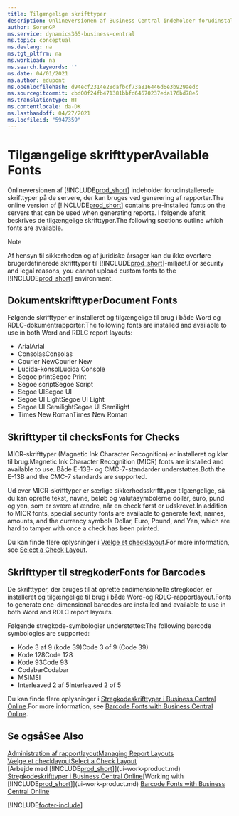 ```yaml
---
title: Tilgængelige skrifttyper
description: Onlineversionen af Business Central indeholder forudinstallerede skrifttyper på de servere, der kan bruges ved generering af rapporter.
author: SorenGP
ms.service: dynamics365-business-central
ms.topic: conceptual
ms.devlang: na
ms.tgt_pltfrm: na
ms.workload: na
ms.search.keywords: ''
ms.date: 04/01/2021
ms.author: edupont
ms.openlocfilehash: d94ecf2314e28dafbcf73a816446d6e3b929aedc
ms.sourcegitcommit: cbd00f24fb471381bbfd64670237eda176bd78e5
ms.translationtype: HT
ms.contentlocale: da-DK
ms.lasthandoff: 04/27/2021
ms.locfileid: "5947359"
---
```

# <a name="available-fonts"></a><span data-ttu-id="45753-103">Tilgængelige skrifttyper</span><span class="sxs-lookup"><span data-stu-id="45753-103">Available Fonts</span></span>

<span data-ttu-id="45753-104">Onlineversionen af [!INCLUDE[prod_short](includes/prod_short.md)] indeholder forudinstallerede skrifttyper på de servere, der kan bruges ved generering af rapporter.</span><span class="sxs-lookup"><span data-stu-id="45753-104">The online version of [!INCLUDE[prod_short](includes/prod_short.md)] contains pre-installed fonts on the servers that can be used when generating reports.</span></span> <span data-ttu-id="45753-105">I følgende afsnit beskrives de tilgængelige skrifttyper.</span><span class="sxs-lookup"><span data-stu-id="45753-105">The following sections outline which fonts are available.</span></span>

> [!NOTE]
> <span data-ttu-id="45753-106">Af hensyn til sikkerheden og af juridiske årsager kan du ikke overføre brugerdefinerede skrifttyper til [!INCLUDE[prod_short](includes/prod_short.md)]-miljøet.</span><span class="sxs-lookup"><span data-stu-id="45753-106">For security and legal reasons, you cannot upload custom fonts to the [!INCLUDE[prod_short](includes/prod_short.md)] environment.</span></span>

## <a name="document-fonts"></a><span data-ttu-id="45753-107">Dokumentskrifttyper</span><span class="sxs-lookup"><span data-stu-id="45753-107">Document Fonts</span></span>

<span data-ttu-id="45753-108">Følgende skrifttyper er installeret og tilgængelige til brug i både Word og RDLC-dokumentrapporter:</span><span class="sxs-lookup"><span data-stu-id="45753-108">The following fonts are installed and available to use in both Word and RDLC report layouts:</span></span>

* <span data-ttu-id="45753-109">Arial</span><span class="sxs-lookup"><span data-stu-id="45753-109">Arial</span></span>
* <span data-ttu-id="45753-110">Consolas</span><span class="sxs-lookup"><span data-stu-id="45753-110">Consolas</span></span>
* <span data-ttu-id="45753-111">Courier New</span><span class="sxs-lookup"><span data-stu-id="45753-111">Courier New</span></span>
* <span data-ttu-id="45753-112">Lucida-konsol</span><span class="sxs-lookup"><span data-stu-id="45753-112">Lucida Console</span></span>
* <span data-ttu-id="45753-113">Segoe print</span><span class="sxs-lookup"><span data-stu-id="45753-113">Segoe Print</span></span>
* <span data-ttu-id="45753-114">Segoe script</span><span class="sxs-lookup"><span data-stu-id="45753-114">Segoe Script</span></span>
* <span data-ttu-id="45753-115">Segoe UI</span><span class="sxs-lookup"><span data-stu-id="45753-115">Segoe UI</span></span>
* <span data-ttu-id="45753-116">Segoe UI Light</span><span class="sxs-lookup"><span data-stu-id="45753-116">Segoe UI Light</span></span>
* <span data-ttu-id="45753-117">Segoe UI Semilight</span><span class="sxs-lookup"><span data-stu-id="45753-117">Segoe UI Semilight</span></span>
* <span data-ttu-id="45753-118">Times New Roman</span><span class="sxs-lookup"><span data-stu-id="45753-118">Times New Roman</span></span>

## <a name="fonts-for-checks"></a><span data-ttu-id="45753-119">Skrifttyper til checks</span><span class="sxs-lookup"><span data-stu-id="45753-119">Fonts for Checks</span></span>

<span data-ttu-id="45753-120">MICR-skrifttyper (Magnetic Ink Character Recognition) er installeret og klar til brug.</span><span class="sxs-lookup"><span data-stu-id="45753-120">Magnetic Ink Character Recognition (MICR) fonts are installed and available to use.</span></span> <span data-ttu-id="45753-121">Både E-13B- og CMC-7-standarder understøttes.</span><span class="sxs-lookup"><span data-stu-id="45753-121">Both the E-13B and the CMC-7 standards are supported.</span></span>  

<span data-ttu-id="45753-122">Ud over MICR-skrifttyper er særlige sikkerhedsskrifttyper tilgængelige, så du kan oprette tekst, navne, beløb og valutasymbolerne dollar, euro, pund og yen, som er svære at ændre, når en check først er udskrevet.</span><span class="sxs-lookup"><span data-stu-id="45753-122">In addition to MICR fonts, special security fonts are available to generate text, names, amounts, and the currency symbols Dollar, Euro, Pound, and Yen, which are hard to tamper with once a check has been printed.</span></span>  

<span data-ttu-id="45753-123">Du kan finde flere oplysninger i [Vælge et checklayout](finance-how-define-check-layouts.md).</span><span class="sxs-lookup"><span data-stu-id="45753-123">For more information, see [Select a Check Layout](finance-how-define-check-layouts.md).</span></span>  

## <a name="fonts-for-barcodes"></a><span data-ttu-id="45753-124">Skrifttyper til stregkoder</span><span class="sxs-lookup"><span data-stu-id="45753-124">Fonts for Barcodes</span></span>
<span data-ttu-id="45753-125">De skrifttyper, der bruges til at oprette endimensionelle stregkoder, er installeret og tilgængelige til brug i både Word-og RDLC-rapportlayout.</span><span class="sxs-lookup"><span data-stu-id="45753-125">Fonts to generate one-dimensional barcodes are installed and available to use in both Word and RDLC report layouts.</span></span>

<span data-ttu-id="45753-126">Følgende stregkode-symbologier understøttes:</span><span class="sxs-lookup"><span data-stu-id="45753-126">The following barcode symbologies are supported:</span></span>
* <span data-ttu-id="45753-127">Kode 3 af 9 (kode 39)</span><span class="sxs-lookup"><span data-stu-id="45753-127">Code 3 of 9 (Code 39)</span></span>
* <span data-ttu-id="45753-128">Kode 128</span><span class="sxs-lookup"><span data-stu-id="45753-128">Code 128</span></span>
* <span data-ttu-id="45753-129">Kode 93</span><span class="sxs-lookup"><span data-stu-id="45753-129">Code 93</span></span>
* <span data-ttu-id="45753-130">Codabar</span><span class="sxs-lookup"><span data-stu-id="45753-130">Codabar</span></span>
* <span data-ttu-id="45753-131">MSI</span><span class="sxs-lookup"><span data-stu-id="45753-131">MSI</span></span>
* <span data-ttu-id="45753-132">Interleaved 2 af 5</span><span class="sxs-lookup"><span data-stu-id="45753-132">Interleaved 2 of 5</span></span>

<span data-ttu-id="45753-133">Du kan finde flere oplysninger i [Stregkodeskrifttyper i Business Central Online](/dynamics365/business-central/dev-itpro/developer/devenv-report-barcode-fonts).</span><span class="sxs-lookup"><span data-stu-id="45753-133">For more information, see [Barcode Fonts with Business Central Online](/dynamics365/business-central/dev-itpro/developer/devenv-report-barcode-fonts).</span></span>

## <a name="see-also"></a><span data-ttu-id="45753-134">Se også</span><span class="sxs-lookup"><span data-stu-id="45753-134">See Also</span></span>

[<span data-ttu-id="45753-135">Administration af rapportlayout</span><span class="sxs-lookup"><span data-stu-id="45753-135">Managing Report Layouts</span></span>](ui-manage-report-layouts.md)  
[<span data-ttu-id="45753-136">Vælge et checklayout</span><span class="sxs-lookup"><span data-stu-id="45753-136">Select a Check Layout</span></span>](finance-how-define-check-layouts.md)  
<span data-ttu-id="45753-137">[Arbejde med [!INCLUDE[prod_short](includes/prod_short.md)]](ui-work-product.md)
[Stregkodeskrifttyper i Business Central Online](/dynamics365/business-central/dev-itpro/developer/devenv-report-barcode-fonts.md)</span><span class="sxs-lookup"><span data-stu-id="45753-137">[Working with [!INCLUDE[prod_short](includes/prod_short.md)]](ui-work-product.md)
[Barcode Fonts with Business Central Online](/dynamics365/business-central/dev-itpro/developer/devenv-report-barcode-fonts.md)</span></span>

[!INCLUDE[footer-include](includes/footer-banner.md)]
